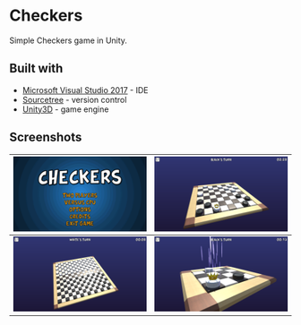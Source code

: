 # Checkers
Simple Checkers game in Unity.


## Built with

* [Microsoft Visual Studio 2017](https://visualstudio.microsoft.com/pl/downloads/) - IDE
* [Sourcetree](https://www.sourcetreeapp.com/) - version control
* [Unity3D](https://unity3d.com/) - game engine

## Screenshots
| <img src="Screenshots/Menu.png" width="480"> | <img src="Screenshots/Board.png" width="480"> |
|:-------------------------:|:-------------------------:|
| <img src="Screenshots/BigBoard.png" width="480"> | <img src="Screenshots/Promotion.png" width="480"> |
